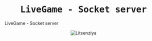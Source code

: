  <h1 align="center">
    <samp>LiveGame - Socket server</samp>
</h1>

LiveGame - Socket server

<p align="center">
    <img alt="Litsenziya" src="https://img.shields.io/github/license/livegame-esports/socket?color=%23fff&label=Litsenziya&style=flat-square" />
</p>
